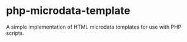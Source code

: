 php-microdata-template
======================

A simple implementation of HTML microdata templates for use with PHP scripts.